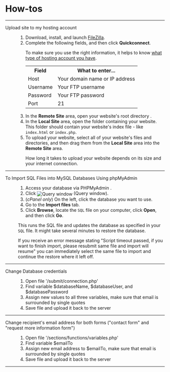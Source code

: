 <h1>How-tos</h1>

<dl>
<hr>
  <dt>Upload site to my hosting account</dt>
  <dd><ol>
	<li>Download, install, and launch <a href="https://filezilla-project.org/download.php?show_all=1">FileZilla</a>.</li>
	<li>Complete the following fields, and then click <strong>Quickconnect</strong>.
		<p class="note">To make sure you use the right information, it helps to know <a href="//www.godaddy.com/help/what-type-of-hosting-account-do-i-have-6971">what type of hosting account you have</a>.</p>
	<table>
		<tbody><tr>
			<th>Field</th>
			<th>What to enter...</th>
		</tr>
		<tr>
			<td>Host</td>
			<td>Your domain name or IP address</td>
		</tr>
		<tr>
			<td>Username</td>
			<td>Your FTP username </td>
		</tr>
		<tr>
			<td>Password</td>
			<td>Your FTP password </td>
		</tr>
		<tr>
			<td>Port</td>
			<td>21</td>
		</tr>
		</tbody></table></li>
	<li>In the <strong>Remote Site</strong> area, open your website's root directory .</li>
	<li>In the <strong>Local Site</strong> area, open the folder containing your website. This folder should contain your website's index file - like <code>index.html</code> or <code>index.php</code>.</li>
	<li>To upload your website, select all of your website's files and directories, and then drag them from the <strong>Local Site</strong> area into the <strong>Remote Site</strong> area.
<p class="note">How long it takes to upload your website depends on its size and your internet connection.</p></li>
</ol>
  </dd>
  <hr>
  <dt>To Import SQL Files into MySQL Databases Using phpMyAdmin</dt>
  <dd>
  <ol>
    <li>Access your database via PHPMyAdmin .</li>
<li>Click <img src="https://img1.wsimg.com/help/images/hosting/phpmyadmin/querywindow.png" alt="Query window" align="absmiddle"> (Query window).</li>
<li>(<em>cPanel only</em>) On the left, click the database you want to use.</li>
<li>Go to the <strong>Import files</strong> tab.</li>
<li>Click <strong>Browse</strong>, locate the <code>SQL</code> file on your computer, click <strong>Open</strong>, and then click <strong>Go</strong>.</li>
</ol>
<p>This runs the SQL file and updates the database as specified in your <code>SQL</code> file. It might take several minutes to restore the database.</p>
<p class="note">If you receive an error message stating "Script timeout passed, if you want to finish import, please resubmit same file and import will resume" you can immediately select the same file to import and continue the restore where it left off.</p>
  </dd>
  
  <hr>
  <dt>Change Database credentials</dt>
  <dd><ol>
        <li>Open file '/submit/connection.php' </li>
        <li>Find variable $databaseName, $databaseUser, and $databasePassword </li>
        <li>Assign new values to all three variables, make sure that email is surrounded by single quotes</li>
        <li>Save file and upload it back to the server</li>
      </ol>
  </dd>
  <hr>  
  
  
  <dt>Change recipient's email address for both forms ("contact form" and "request more information form")</dt>
  
  <dd><ol>
        <li>Open file '/sections/functions/variables.php' </li>
        <li>Find variable $emailTo </li>
        <li>Assign new email address to $emailTo, make sure that email is surrounded by single quotes</li>
        <li>Save file and upload it back to the server</li>
        </ol></dd>
        <hr>

</dl>
